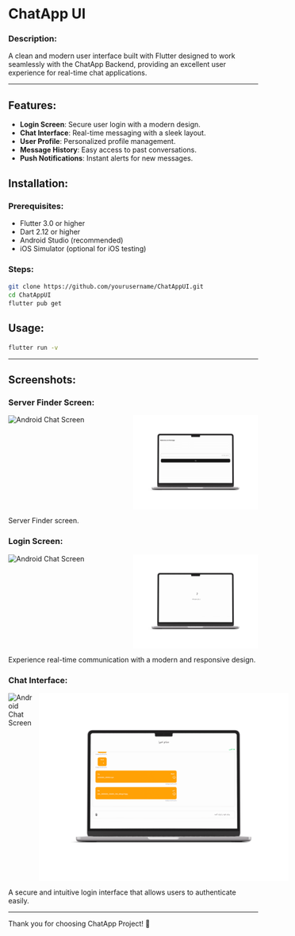 # ChatApp UI

### Description:
A clean and modern user interface built with Flutter designed to work seamlessly with the ChatApp Backend, providing an excellent user experience for real-time chat applications.

---

## Features:

-  **Login Screen**: Secure user login with a modern design.
-  **Chat Interface**: Real-time messaging with a sleek layout.
-  **User Profile**: Personalized profile management.
-  **Message History**: Easy access to past conversations.
-  **Push Notifications**: Instant alerts for new messages.



## Installation:

### Prerequisites:
- Flutter 3.0 or higher
- Dart 2.12 or higher
- Android Studio (recommended)
- iOS Simulator (optional for iOS testing)

### Steps:
```bash
git clone https://github.com/yourusername/ChatAppUI.git
cd ChatAppUI
flutter pub get
```

## Usage:
```bash
flutter run -v
```
---

## Screenshots:

### Server Finder Screen:
<div style="display: flex; gap: 10px;width:100%;">
  <img src="../mockups/login-android-m.png" alt="Android Chat Screen" width="50%" />
  <img src="../mockups/login-windows-m.png" alt="Windows Chat Screen" width="50%" />
</div>

Server Finder screen.

### Login Screen:
<div style="display: flex; gap: 10px;width:100%;">
  <img src="../mockups/server_finder_android_m.png" alt="Android Chat Screen" width="50%" />
  <img src="../mockups/server_finder_windows_m.png" alt="Windows Chat Screen" width="50%" />
</div>

Experience real-time communication with a modern and responsive design.

### Chat Interface:
<div style="display: flex; gap: 10px;width:100%;">
  <img src="../mockups/chat_screen_android-m.png" alt="Android Chat Screen" />
  <img src="../mockups/chat_screen_windows-m.png" alt="Windows Chat Screen" />
</div>


A secure and intuitive login interface that allows users to authenticate easily.

---

Thank you for choosing ChatApp Project! 🚀
